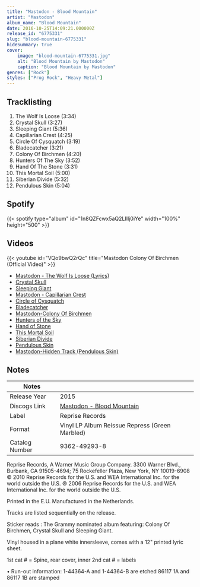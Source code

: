 ```yaml
---
title: "Mastodon - Blood Mountain"
artist: "Mastodon"
album_name: "Blood Mountain"
date: 2016-10-25T14:09:21.000000Z
release_id: "6775331"
slug: "blood-mountain-6775331"
hideSummary: true
cover:
    image: "blood-mountain-6775331.jpg"
    alt: "Blood Mountain by Mastodon"
    caption: "Blood Mountain by Mastodon"
genres: ["Rock"]
styles: ["Prog Rock", "Heavy Metal"]
---
```


## Tracklisting
1. The Wolf Is Loose (3:34)
2. Crystal Skull (3:27)
3. Sleeping Giant (5:36)
4. Capillarian Crest (4:25)
5. Circle Of Cysquatch (3:19)
6. Bladecatcher (3:21)
7. Colony Of Birchmen (4:20)
8. Hunters Of The Sky (3:52)
9. Hand Of The Stone (3:31)
10. This Mortal Soil (5:00)
11. Siberian Divide (5:32)
12. Pendulous Skin (5:04)


## Spotify
{{< spotify type="album" id="1n8QZFcwx5aQ2LIIlj0iYe" width="100%" height="500" >}}



## Videos
{{< youtube id="VQo9bwQ2rQc" title="Mastodon Colony Of Birchmen (Official Video)" >}}
- [Mastodon - The Wolf Is Loose (Lyrics)](https://www.youtube.com/watch?v=Gm9P1QsoGhw)
- [Crystal Skull](https://www.youtube.com/watch?v=wHv3MqhT9Jk)
- [Sleeping Giant](https://www.youtube.com/watch?v=1Oo63VEPFMA)
- [Mastodon - Capillarian Crest](https://www.youtube.com/watch?v=9d75JaaUVuU)
- [Circle of Cysquatch](https://www.youtube.com/watch?v=cX9TYo130jg)
- [Bladecatcher](https://www.youtube.com/watch?v=6_v4V6JTF3M)
- [Mastodon-Colony Of Birchmen](https://www.youtube.com/watch?v=2vyc8Ns9Xfs)
- [Hunters of the Sky](https://www.youtube.com/watch?v=GUku12XRcEI)
- [Hand of Stone](https://www.youtube.com/watch?v=DPv11wS8kG4)
- [This Mortal Soil](https://www.youtube.com/watch?v=HKQcUz79bNo)
- [Siberian Divide](https://www.youtube.com/watch?v=iFk13cobMcQ)
- [Pendulous Skin](https://www.youtube.com/watch?v=F-S4Q0MwpBY)
- [Mastodon-Hidden Track (Pendulous Skin)](https://www.youtube.com/watch?v=E6_gkmlbkBs)

## Notes
| Notes          |             |
| ---------------| ----------- |
| Release Year   | 2015 |
| Discogs Link   | [Mastodon - Blood Mountain](https://www.discogs.com/release/6775331-Mastodon-Blood-Mountain) |
| Label          | Reprise Records |
| Format         | Vinyl LP Album Reissue Repress (Green Marbled) |
| Catalog Number | 9362-49293-8 |

Reprise Records, A Warner Music Group Company. 3300 Warner Blvd., Burbank, 
CA 91505-4694; 75 Rockefeller Plaza, New York, NY 10019-6908
© 2010 Reprise Records for the U.S. and WEA International Inc. for the world outside the U.S. ℗ 2006 Reprise Records for the U.S. and WEA International Inc. for the world outside the U.S.

Printed in the E.U.
Manufactured in the Netherlands.

Tracks are listed sequentially on the release.

Sticker reads : The Grammy nominated album featuring: Colony Of Birchmen, Crystal Skull and Sleeping Giant.

Vinyl housed in a plane white innersleeve, comes with a 12" printed lyric sheet.

1st cat # = Spine, rear cover, inner
2nd cat # = labels

• Run-out information:
1-44364-A and 1-44364-B are etched
86117 1A and 86117 1B are stamped

